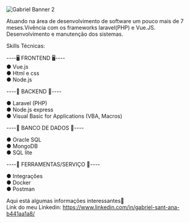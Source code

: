 ![Gabriel Banner 2 ](https://user-images.githubusercontent.com/74156967/102727521-dce72c80-4304-11eb-96ce-00f292ccb9ad.jpg)




Atuando na área de desenvolvimento de software um pouco mais
de 7 meses.Vivência com os frameworks laravel(PHP) e Vue.JS.
Desenvolvimento e manutenção dos sistemas.


Skills Técnicas:


----🖥️ FRONTEND 🖥️----<br/>
● Vue.js<br/>
● Html e css<br/>
● Node.js<br/>

----🧩 BACKEND 🧩----<br/>

● Laravel (PHP)<br/>
● Node.js express<br/>
● Visual Basic for Applications (VBA, Macros)<br/>


----🔋 BANCO DE DADOS 🔋----<br/>

● Oracle SQL<br/>
● MongoDB<br/>
● SQL lite<br/>

----📌 FERRAMENTAS/SERVIÇO 📌----

● Integrações<br/>
● Docker<br/>
● Postman<br/>
 
  
  Aqui está algumas informações interessantes🚀  
  Link do meu Linkedin: https://www.linkedin.com/in/gabriel-sant-ana-b441aa1a8/
  
